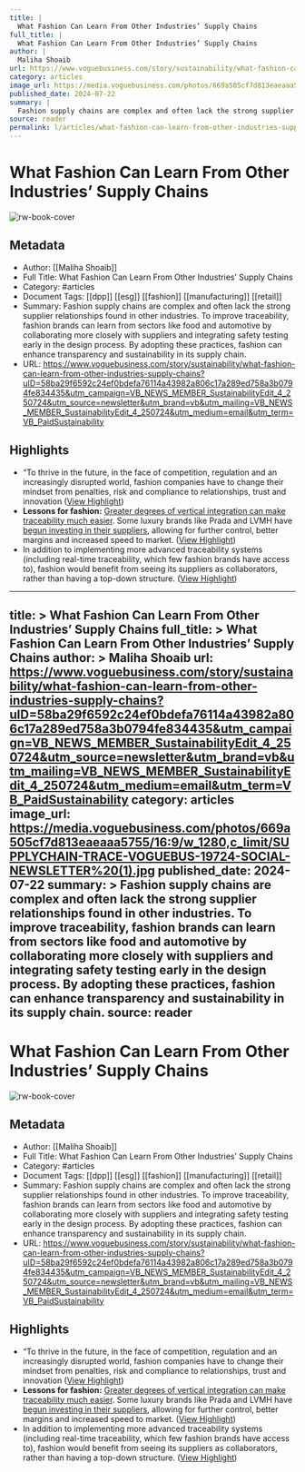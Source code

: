 ```yaml
---
title: |
  What Fashion Can Learn From Other Industries’ Supply Chains
full_title: |
  What Fashion Can Learn From Other Industries’ Supply Chains
author: |
  Maliha Shoaib
url: https://www.voguebusiness.com/story/sustainability/what-fashion-can-learn-from-other-industries-supply-chains?uID=58ba29f6592c24ef0bdefa76114a43982a806c17a289ed758a3b0794fe834435&utm_campaign=VB_NEWS_MEMBER_SustainabilityEdit_4_250724&utm_source=newsletter&utm_brand=vb&utm_mailing=VB_NEWS_MEMBER_SustainabilityEdit_4_250724&utm_medium=email&utm_term=VB_PaidSustainability
category: articles
image_url: https://media.voguebusiness.com/photos/669a505cf7d813eaeaaa5755/16:9/w_1280,c_limit/SUPPLYCHAIN-TRACE-VOGUEBUS-19724-SOCIAL-NEWSLETTER%20(1).jpg
published_date: 2024-07-22
summary: |
  Fashion supply chains are complex and often lack the strong supplier relationships found in other industries. To improve traceability, fashion brands can learn from sectors like food and automotive by collaborating more closely with suppliers and integrating safety testing early in the design process. By adopting these practices, fashion can enhance transparency and sustainability in its supply chain.
source: reader
permalink: l/articles/what-fashion-can-learn-from-other-industries-supply-chains
---
```

# What Fashion Can Learn From Other Industries’ Supply Chains

![rw-book-cover](https://media.voguebusiness.com/photos/669a505cf7d813eaeaaa5755/16:9/w_1280,c_limit/SUPPLYCHAIN-TRACE-VOGUEBUS-19724-SOCIAL-NEWSLETTER%20(1).jpg)

## Metadata
- Author: [[Maliha Shoaib]]
- Full Title: What Fashion Can Learn From Other Industries’ Supply Chains
- Category: #articles
- Document Tags: [[dpp]] [[esg]] [[fashion]] [[manufacturing]] [[retail]] 
- Summary: Fashion supply chains are complex and often lack the strong supplier relationships found in other industries. To improve traceability, fashion brands can learn from sectors like food and automotive by collaborating more closely with suppliers and integrating safety testing early in the design process. By adopting these practices, fashion can enhance transparency and sustainability in its supply chain.
- URL: https://www.voguebusiness.com/story/sustainability/what-fashion-can-learn-from-other-industries-supply-chains?uID=58ba29f6592c24ef0bdefa76114a43982a806c17a289ed758a3b0794fe834435&utm_campaign=VB_NEWS_MEMBER_SustainabilityEdit_4_250724&utm_source=newsletter&utm_brand=vb&utm_mailing=VB_NEWS_MEMBER_SustainabilityEdit_4_250724&utm_medium=email&utm_term=VB_PaidSustainability

## Highlights
- “To thrive in the future, in the face of competition, regulation and an increasingly disrupted world, fashion companies have to change their mindset from penalties, risk and compliance to relationships, trust and innovation ([View Highlight](https://read.readwise.io/read/01j3nc4s0vbpvxf72j80wqfb4c))
- **Lessons for fashion:** [Greater degrees of vertical integration can make traceability much easier](https://www.voguebusiness.com/story/sustainability/meet-the-brands-setting-a-new-blueprint-for-supply-chain-traceability). Some luxury brands like Prada and LVMH have [begun investing in their suppliers](https://www.voguebusiness.com/fashion/luxury-brands-are-snapping-up-suppliers-what-are-the-pros-and-cons), allowing for further control, better margins and increased speed to market. ([View Highlight](https://read.readwise.io/read/01j3nc74r8vggnqhj19h62b0vq))
- In addition to implementing more advanced traceability systems (including real-time traceability, which few fashion brands have access to), fashion would benefit from seeing its suppliers as collaborators, rather than having a top-down structure. ([View Highlight](https://read.readwise.io/read/01j3nc9w1hsrnq99c98wp1eazg))


---
title: >
  What Fashion Can Learn From Other Industries’ Supply Chains
full_title: >
  What Fashion Can Learn From Other Industries’ Supply Chains
author: >
  Maliha Shoaib
url: https://www.voguebusiness.com/story/sustainability/what-fashion-can-learn-from-other-industries-supply-chains?uID=58ba29f6592c24ef0bdefa76114a43982a806c17a289ed758a3b0794fe834435&utm_campaign=VB_NEWS_MEMBER_SustainabilityEdit_4_250724&utm_source=newsletter&utm_brand=vb&utm_mailing=VB_NEWS_MEMBER_SustainabilityEdit_4_250724&utm_medium=email&utm_term=VB_PaidSustainability
category: articles
image_url: https://media.voguebusiness.com/photos/669a505cf7d813eaeaaa5755/16:9/w_1280,c_limit/SUPPLYCHAIN-TRACE-VOGUEBUS-19724-SOCIAL-NEWSLETTER%20(1).jpg
published_date: 2024-07-22
summary: >
  Fashion supply chains are complex and often lack the strong supplier relationships found in other industries. To improve traceability, fashion brands can learn from sectors like food and automotive by collaborating more closely with suppliers and integrating safety testing early in the design process. By adopting these practices, fashion can enhance transparency and sustainability in its supply chain.
source: reader
---
# What Fashion Can Learn From Other Industries’ Supply Chains

![rw-book-cover](https://media.voguebusiness.com/photos/669a505cf7d813eaeaaa5755/16:9/w_1280,c_limit/SUPPLYCHAIN-TRACE-VOGUEBUS-19724-SOCIAL-NEWSLETTER%20(1).jpg)

## Metadata
- Author: [[Maliha Shoaib]]
- Full Title: What Fashion Can Learn From Other Industries’ Supply Chains
- Category: #articles
- Document Tags: [[dpp]] [[esg]] [[fashion]] [[manufacturing]] [[retail]] 
- Summary: Fashion supply chains are complex and often lack the strong supplier relationships found in other industries. To improve traceability, fashion brands can learn from sectors like food and automotive by collaborating more closely with suppliers and integrating safety testing early in the design process. By adopting these practices, fashion can enhance transparency and sustainability in its supply chain.
- URL: https://www.voguebusiness.com/story/sustainability/what-fashion-can-learn-from-other-industries-supply-chains?uID=58ba29f6592c24ef0bdefa76114a43982a806c17a289ed758a3b0794fe834435&utm_campaign=VB_NEWS_MEMBER_SustainabilityEdit_4_250724&utm_source=newsletter&utm_brand=vb&utm_mailing=VB_NEWS_MEMBER_SustainabilityEdit_4_250724&utm_medium=email&utm_term=VB_PaidSustainability

## Highlights
- “To thrive in the future, in the face of competition, regulation and an increasingly disrupted world, fashion companies have to change their mindset from penalties, risk and compliance to relationships, trust and innovation ([View Highlight](https://read.readwise.io/read/01j3nc4s0vbpvxf72j80wqfb4c))
- **Lessons for fashion:** [Greater degrees of vertical integration can make traceability much easier](https://www.voguebusiness.com/story/sustainability/meet-the-brands-setting-a-new-blueprint-for-supply-chain-traceability). Some luxury brands like Prada and LVMH have [begun investing in their suppliers](https://www.voguebusiness.com/fashion/luxury-brands-are-snapping-up-suppliers-what-are-the-pros-and-cons), allowing for further control, better margins and increased speed to market. ([View Highlight](https://read.readwise.io/read/01j3nc74r8vggnqhj19h62b0vq))
- In addition to implementing more advanced traceability systems (including real-time traceability, which few fashion brands have access to), fashion would benefit from seeing its suppliers as collaborators, rather than having a top-down structure. ([View Highlight](https://read.readwise.io/read/01j3nc9w1hsrnq99c98wp1eazg))


